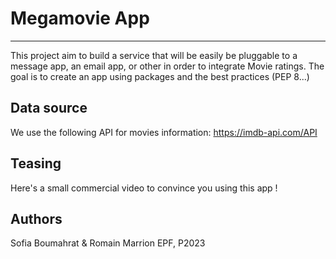 # Megamovie App

---

This project aim to build a service that will be easily be pluggable to a message app, an email app, or other in order to integrate Movie ratings. The goal is to create an app using packages and the best practices (PEP 8...)

## Data source

We use the following API for movies information: https://imdb-api.com/API

## Teasing

Here's a small commercial video to convince you using this app !

## Authors

Sofia Boumahrat & Romain Marrion
EPF, P2023


